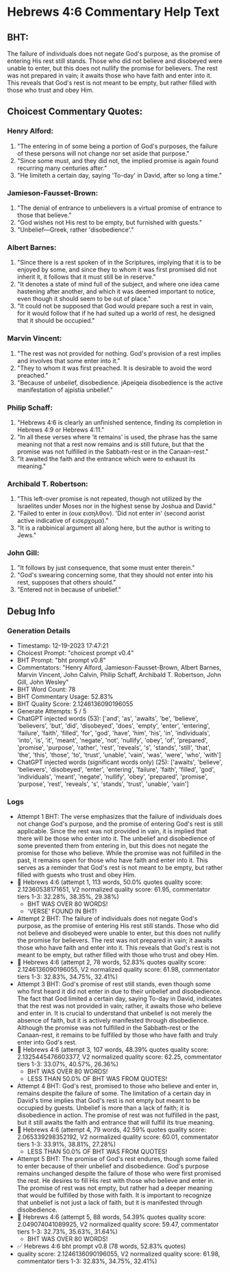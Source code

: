 # Hebrews 4:6 Commentary Help Text

## BHT:
The failure of individuals does not negate God's purpose, as the promise of entering His rest still stands. Those who did not believe and disobeyed were unable to enter, but this does not nullify the promise for believers. The rest was not prepared in vain; it awaits those who have faith and enter into it. This reveals that God's rest is not meant to be empty, but rather filled with those who trust and obey Him.

## Choicest Commentary Quotes:
### Henry Alford:
1. "The entering in of some being a portion of God's purposes, the failure of these persons will not change nor set aside that purpose."
2. "Since some must, and they did not, the implied promise is again found recurring many centuries after."
3. "He limiteth a certain day, saying 'To-day' in David, after so long a time."

### Jamieson-Fausset-Brown:
1. "The denial of entrance to unbelievers is a virtual promise of entrance to those that believe."
2. "God wishes not His rest to be empty, but furnished with guests."
3. "Unbelief—Greek, rather 'disobedience'."

### Albert Barnes:
1. "Since there is a rest spoken of in the Scriptures, implying that it is to be enjoyed by some, and since they to whom it was first promised did not inherit it, it follows that it must still be in reserve."
2. "It denotes a state of mind full of the subject, and where one idea came hastening after another, and which it was deemed important to notice, even though it should seem to be out of place."
3. "It could not be supposed that God would prepare such a rest in vain, for it would follow that if he had suited up a world of rest, he designed that it should be occupied."

### Marvin Vincent:
1. "The rest was not provided for nothing. God's provision of a rest implies and involves that some enter into it." 
2. "They to whom it was first preached. It is desirable to avoid the word preached." 
3. "Because of unbelief, disobedience. jApeiqeia disobedience is the active manifestation of ajpistia unbelief."

### Philip Schaff:
1. "Hebrews 4:6 is clearly an unfinished sentence, finding its completion in Hebrews 4:9 or Hebrews 4:11."
2. "In all these verses where ‘it remains’ is used, the phrase has the same meaning not that a rest now remains and is still future, but that the promise was not fulfilled in the Sabbath-rest or in the Canaan-rest."
3. "It awaited the faith and the entrance which were to exhaust its meaning."

### Archibald T. Robertson:
1. "This left-over promise is not repeated, though not utilized by the Israelites under Moses nor in the highest sense by Joshua and David."
2. "Failed to enter in (ουκ εισηλθον). 'Did not enter in' (second aorist active indicative of εισερχομα)."
3. "It is a rabbinical argument all along here, but the author is writing to Jews."

### John Gill:
1. "It follows by just consequence, that some must enter therein." 
2. "God's swearing concerning some, that they should not enter into his rest, supposes that others should."
3. "Entered not in because of unbelief."


## Debug Info
### Generation Details
- Timestamp: 12-19-2023 17:47:21
- Choicest Prompt: "choicest prompt v0.4"
- BHT Prompt: "bht prompt v0.8"
- Commentators: "Henry Alford, Jamieson-Fausset-Brown, Albert Barnes, Marvin Vincent, John Calvin, Philip Schaff, Archibald T. Robertson, John Gill, John Wesley"
- BHT Word Count: 78
- BHT Commentary Usage: 52.83%
- BHT Quality Score: 2.1246136090196055
- Generate Attempts: 5 / 5
- ChatGPT injected words (53):
	['and', 'as', 'awaits', 'be', 'believe', 'believers', 'but', 'did', 'disobeyed', 'does', 'empty', 'enter', 'entering', 'failure', 'faith', 'filled', 'for', 'god', 'have', 'him', 'his', 'in', 'individuals', 'into', 'is', 'it', 'meant', 'negate', 'not', 'nullify', 'obey', 'of', 'prepared', 'promise', 'purpose', 'rather', 'rest', 'reveals', 's', 'stands', 'still', 'that', 'the', 'this', 'those', 'to', 'trust', 'unable', 'vain', 'was', 'were', 'who', 'with']
- ChatGPT injected words (significant words only) (25):
	['awaits', 'believe', 'believers', 'disobeyed', 'enter', 'entering', 'failure', 'faith', 'filled', 'god', 'individuals', 'meant', 'negate', 'nullify', 'obey', 'prepared', 'promise', 'purpose', 'rest', 'reveals', 's', 'stands', 'trust', 'unable', 'vain']

### Logs
- Attempt 1 BHT: The verse emphasizes that the failure of individuals does not change God's purpose, and the promise of entering God's rest is still applicable. Since the rest was not provided in vain, it is implied that there will be those who enter into it. The unbelief and disobedience of some prevented them from entering in, but this does not negate the promise for those who believe. While the promise was not fulfilled in the past, it remains open for those who have faith and enter into it. This serves as a reminder that God's rest is not meant to be empty, but rather filled with guests who trust and obey Him.
- 🔄 Hebrews 4:6 (attempt 1, 113 words, 50.0% quotes quality score: 2.12360538171651, V2 normalized quality score: 61.95, commentator tiers 1-3: 32.28%, 38.35%, 29.38%) 
	- BHT WAS OVER 80 WORDS! 
	- 'VERSE' FOUND IN BHT!
- Attempt 2 BHT: The failure of individuals does not negate God's purpose, as the promise of entering His rest still stands. Those who did not believe and disobeyed were unable to enter, but this does not nullify the promise for believers. The rest was not prepared in vain; it awaits those who have faith and enter into it. This reveals that God's rest is not meant to be empty, but rather filled with those who trust and obey Him.
- 🔄 Hebrews 4:6 (attempt 2, 78 words, 52.83% quotes quality score: 2.1246136090196055, V2 normalized quality score: 61.98, commentator tiers 1-3: 32.83%, 34.75%, 32.41%)
- Attempt 3 BHT: God's promise of rest still stands, even though some who first heard it did not enter in due to their unbelief and disobedience. The fact that God limited a certain day, saying To-day in David, indicates that the rest was not provided in vain; rather, it awaits those who believe and enter in. It is crucial to understand that unbelief is not merely the absence of faith, but it is actively manifested through disobedience. Although the promise was not fulfilled in the Sabbath-rest or the Canaan-rest, it remains to be fulfilled by those who have faith and truly enter into God's rest.
- 🔄 Hebrews 4:6 (attempt 3, 107 words, 48.39% quotes quality score: 2.1325445476603377, V2 normalized quality score: 62.25, commentator tiers 1-3: 33.07%, 40.57%, 26.36%) 
	- BHT WAS OVER 80 WORDS! 
	- LESS THAN 50.0% OF BHT WAS FROM QUOTES!
- Attempt 4 BHT: God's rest, promised to those who believe and enter in, remains despite the failure of some. The limitation of a certain day in David's time implies that God's rest is not empty but meant to be occupied by guests. Unbelief is more than a lack of faith; it is disobedience in action. The promise of rest was not fulfilled in the past, but it still awaits the faith and entrance that will fulfill its true meaning.
- 🔄 Hebrews 4:6 (attempt 4, 79 words, 42.59% quotes quality score: 2.065339298352192, V2 normalized quality score: 60.01, commentator tiers 1-3: 33.91%, 38.81%, 27.28%) 
	- LESS THAN 50.0% OF BHT WAS FROM QUOTES!
- Attempt 5 BHT: The promise of God's rest endures, though some failed to enter because of their unbelief and disobedience. God's purpose remains unchanged despite the failure of those who were first promised the rest. He desires to fill His rest with those who believe and enter in. The promise of rest was not empty, but rather had a deeper meaning that would be fulfilled by those with faith. It is important to recognize that unbelief is not just a lack of faith, but it is manifested through disobedience.
- 🔄 Hebrews 4:6 (attempt 5, 88 words, 54.39% quotes quality score: 2.049074041089925, V2 normalized quality score: 59.47, commentator tiers 1-3: 32.73%, 35.63%, 31.64%) 
	- BHT WAS OVER 80 WORDS!
- ✅ Hebrews 4:6 bht prompt v0.8 (78 words, 52.83% quotes)
- quality score: 2.1246136090196055, V2 normalized quality score: 61.98, commentator tiers 1-3: 32.83%, 34.75%, 32.41%)